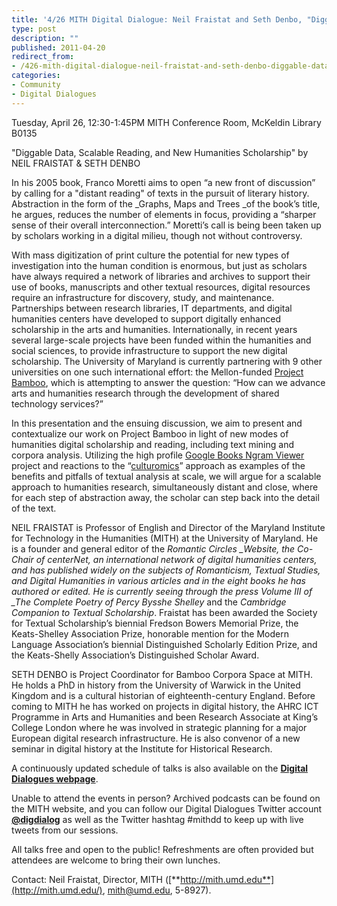 ```yaml
---
title: '4/26 MITH Digital Dialogue: Neil Fraistat and Seth Denbo, "Diggable Data, Scalable Reading, and New Humanities Scholarship"'
type: post
description: ""
published: 2011-04-20
redirect_from: 
- /426-mith-digital-dialogue-neil-fraistat-and-seth-denbo-diggable-data-scalable-reading-and-new-humanities-scholarship/
categories:
- Community
- Digital Dialogues
---
```

Tuesday, April 26, 12:30-1:45PM MITH Conference Room, McKeldin Library B0135

"Diggable Data, Scalable Reading, and New Humanities Scholarship" by NEIL FRAISTAT & SETH DENBO

In his 2005 book, Franco Moretti aims to open “a new front of discussion” by calling for a "distant reading" of texts in the pursuit of literary history. Abstraction in the form of the \_Graphs, Maps and Trees \_of the book’s title, he argues, reduces the number of elements in focus, providing a “sharper sense of their overall interconnection.” Moretti’s call is being been taken up by scholars working in a digital milieu, though not without controversy.

With mass digitization of print culture the potential for new types of investigation into the human condition is enormous, but just as scholars have always required a network of libraries and archives to support their use of books, manuscripts and other textual resources, digital resources require an infrastructure for discovery, study, and maintenance. Partnerships between research libraries, IT departments, and digital humanities centers have developed to support digitally enhanced scholarship in the arts and humanities. Internationally, in recent years several large-scale projects have been funded within the humanities and social sciences, to provide infrastructure to support the new digital scholarship. The University of Maryland is currently partnering with 9 other universities on one such international effort: the Mellon-funded [Project Bamboo](http://www.projectbamboo.org), which is attempting to answer the question: “How can we advance arts and humanities research through the development of shared technology services?”

In this presentation and the ensuing discussion, we aim to present and contextualize our work on Project Bamboo in light of new modes of humanities digital scholarship and reading, including text mining and corpora analysis. Utilizing the high profile [Google Books Ngram Viewer](http://ngrams.googlelabs.com) project and reactions to the “[culturomics](http://www.culturomics.org/)” approach as examples of the benefits and pitfalls of textual analysis at scale, we will argue for a scalable approach to humanities research, simultaneously distant and close, where for each step of abstraction away, the scholar can step back into the detail of the text.

NEIL FRAISTAT is Professor of English and Director of the Maryland Institute for Technology in the Humanities (MITH) at the University of Maryland. He is a founder and general editor of the _Romantic Circles \_Website, the Co-Chair of centerNet, an international network of digital humanities centers, and has published widely on the subjects of Romanticism, Textual Studies, and Digital Humanities in various articles and in the eight books he has authored or edited. He is currently seeing through the press Volume III of \_The Complete Poetry of Percy Bysshe Shelley_ and the _Cambridge Companion to Textual Scholarship_. Fraistat has been awarded the Society for Textual Scholarship’s biennial Fredson Bowers Memorial Prize, the Keats-Shelley Association Prize, honorable mention for the Modern Language Association’s biennial Distinguished Scholarly Edition Prize, and the Keats-Shelly Association’s Distinguished Scholar Award.

SETH DENBO is Project Coordinator for Bamboo Corpora Space at MITH. He holds a PhD in history from the University of Warwick in the United Kingdom and is a cultural historian of eighteenth-century England. Before coming to MITH he has worked on projects in digital history, the AHRC ICT Programme in Arts and Humanities and been Research Associate at King’s College London where he was involved in strategic planning for a major European digital research infrastructure. He is also convenor of a new seminar in digital history at the Institute for Historical Research.

A continuously updated schedule of talks is also available on the [**Digital Dialogues webpage**](http://mith.umd.edu/podcast/).

Unable to attend the events in person? Archived podcasts can be found on the MITH website, and you can follow our Digital Dialogues Twitter account [**@digdialog**](http://www.twitter.com/digdialog) as well as the Twitter hashtag #mithdd to keep up with live tweets from our sessions.

All talks free and open to the public! Refreshments are often provided but attendees are welcome to bring their own lunches.

Contact: Neil Fraistat, Director, MITH ([**http://mith.umd.edu**](http://mith.umd.edu/), mith@umd.edu, 5-8927).
